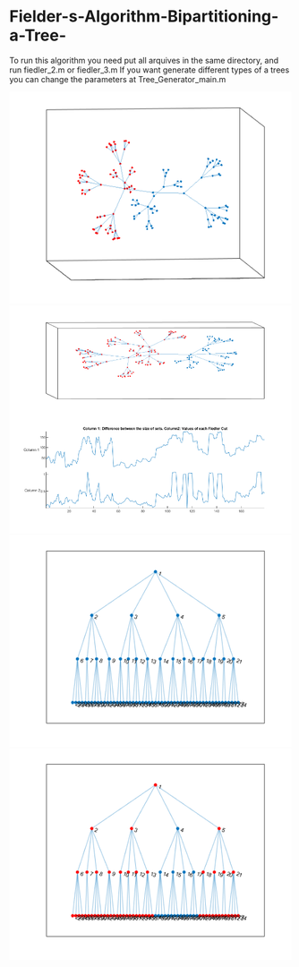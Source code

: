 # Fielder-s-Algorithm-Bipartitioning-a-Tree-
To run this algorithm you need put all arquives in the same directory, and run fiedler_2.m or fiedler_3.m
If you want generate different types of a trees you can change the parameters at Tree_Generator_main.m

![Original Tree Example](arvores.png)
![Original Tree Example](FieldlerCut_x_SizeOfSets.png)
![Original Tree Example](original_tree.png)
![Original Tree Example](tree_result.png)
